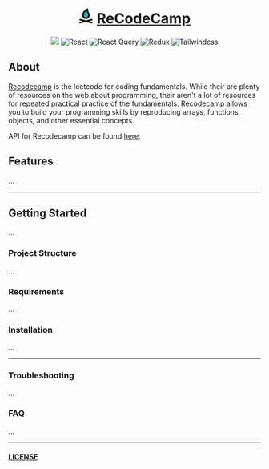 <div align="center">

<h1 align="center" >
    <img src="src/assets/logo/campfire-svgrepo-com.svg" alt="logo" height='30' width='30' >
    <a href="https://recodecamp-web.vercel.app/" class="title">
    ReCodeCamp
    </a>
</h1>

![](https://img.shields.io/badge/TypeScript-007ACC?style=for-the-badge&logo=typescript&logoColor=white) ![React](https://img.shields.io/badge/react-%2320232a.svg?style=for-the-badge&logo=react&logoColor=%2361DAFB) ![React Query](https://img.shields.io/badge/-React%20Query-FF4154?style=for-the-badge&logo=react%20query&logoColor=white) ![Redux](https://img.shields.io/badge/redux-%23593d88.svg?style=for-the-badge&logo=redux&logoColor=white) ![Tailwindcss](https://img.shields.io/badge/Tailwind_CSS-38B2AC?style=for-the-badge&logo=tailwind-css&logoColor=white)

</div>

## About

<p id="about">
<a href="https://recodecamp-web.vercel.app/" class="title">Recodecamp</a> is the leetcode for coding fundamentals. While their are plenty of resources on the web about programming, their aren't a lot of resources for repeated practical practice of the fundamentals. Recodecamp allows you to build your programming skills by reproducing <span> arrays, functions, objects,</span> and other essential concepts. 
</p>

<p id="about">
API for Recodecamp can be found <a href="https://github.com/jazicorn/recodecamp-api" class="title">here</a>. 
</p>

## Features

...

---

## Getting Started

...

### Project Structure

...

### Requirements

...

### Installation

...

---

### Troubleshooting

...

### FAQ

...

---

#### [LICENSE](LICENSE.md)

<!-- Unused Badges -->
<!--
[Redis](https://img.shields.io/badge/redis-%23DD0031.svg?&style=for-the-badge&logo=redis&logoColor=white)
[RabbitMQ](https://img.shields.io/badge/rabbitmq-%23FF6600.svg?&style=for-the-badge&logo=rabbitmq&logoColor=white)
[Axois](https://img.shields.io/badge/axios-671ddf?&style=for-the-badge&logo=axios&logoColor=white)
[Postman](https://img.shields.io/badge/Postman-FF6C37?style=for-the-badge&logo=Postman&logoColor=white)
[Javascript](https://img.shields.io/badge/JavaScript-323330?style=for-the-badge&logo=javascript&logoColor=F7DF1E)
[Typescript](https://img.shields.io/badge/TypeScript-007ACC?style=for-the-badge&logo=typescript&logoColor=white)
[Codemirror](https://img.shields.io/badge/CodeMirror-D30707?style=for-the-badge&logo=CodeMirror&logoColor=white)
>
